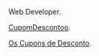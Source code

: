  Web Developer. 
 
[CupomDescontoo](https://www.cupomdescontoo.com).

[Os Cupons de Desconto](https://www.oscuponsdedesconto.com).


